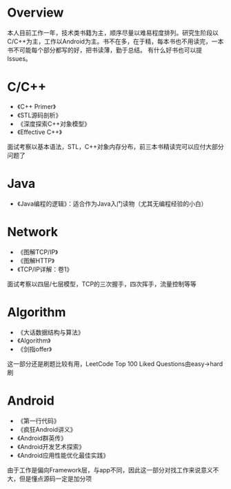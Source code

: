 # Overview
本人目前工作一年，技术类书籍为主，顺序尽量以难易程度排列。研究生阶段以C/C++为主，工作以Android为主。书不在多，在于精，每本书也不用读完，一本书不可能每个部分都写的好，把书读薄，勤于总结。
有什么好书也可以提Issues。
# C/C++
- 《C++ Primer》
- 《STL源码剖析》
- 《深度探索C++对象模型》
- 《Effective C++》

面试考察以基本语法，STL，C++对象内存分布，前三本书精读完可以应付大部分问题了

# Java

- 《Java编程的逻辑》：适合作为Java入门读物（尤其无编程经验的小白）


# Network
- 《图解TCP/IP》
- 《图解HTTP》
- 《TCP/IP详解：卷1》

面试考察以四层/七层模型，TCP的三次握手，四次挥手，流量控制等等

# Algorithm
- 《大话数据结构与算法》
- 《Algorithm》
- 《剑指offer》

这一部分还是刷题比较有用，LeetCode Top 100 Liked Questions由easy->hard刷

# Android
- 《第一行代码》
- 《疯狂Android讲义》
- 《Android群英传》
- 《Android开发艺术探索》
- 《Android应用性能优化最佳实践》

由于工作是偏向Framework层，与app不同，因此这一部分对找工作来说意义不大，但是懂点源码一定是加分项
